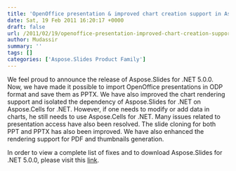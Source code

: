 ```yaml
---
title: 'OpenOffice presentation & improved chart creation support in Aspose.Slides for .NET 5.0.0'
date: Sat, 19 Feb 2011 16:20:17 +0000
draft: false
url: /2011/02/19/openoffice-presentation-improved-chart-creation-support-in-aspose.slides-for-.net-5.0.0/
author: Mudassir
summary: ''
tags: []
categories: ['Aspose.Slides Product Family']
---
```


We feel proud to announce the release of Aspose.Slides for .NET 5.0.0. Now, we have made it possible to import OpenOffice presentations in ODP format and save them as PPTX. We have also improved the chart rendering support and isolated the dependency of Aspose.Slides for .NET on Aspose.Cells for .NET. However, if one needs to modify or add data in charts, he still needs to use Aspose.Cells for .NET. Many issues related to presentation access have also been resolved. The slide cloning for both PPT and PPTX has also been improved. We have also enhanced the rendering support for PDF and thumbnails generation.

In order to view a complete list of fixes and to download Aspose.Slides for .NET 5.0.0, please visit this [link][1].




[1]: http://www.aspose.com/community/files/51/.net-components/aspose.slides-for-.net/entry286499.aspx




